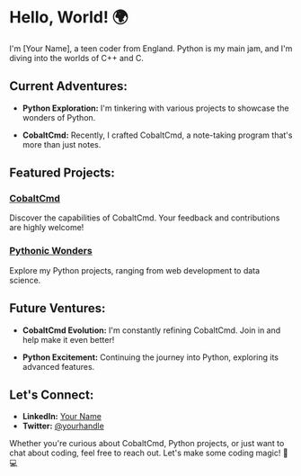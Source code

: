 # Hello, World! 🌍

I'm [Your Name], a teen coder from England. Python is my main jam, and I'm diving into the worlds of C++ and C.

## Current Adventures:

- **Python Exploration:** I'm tinkering with various projects to showcase the wonders of Python.

- **CobaltCmd:** Recently, I crafted CobaltCmd, a note-taking program that's more than just notes.

## Featured Projects:

### [CobaltCmd](link-to-repo)
Discover the capabilities of CobaltCmd. Your feedback and contributions are highly welcome!

### [Pythonic Wonders](link-to-repo)
Explore my Python projects, ranging from web development to data science.

## Future Ventures:

- **CobaltCmd Evolution:** I'm constantly refining CobaltCmd. Join in and help make it even better!

- **Python Excitement:** Continuing the journey into Python, exploring its advanced features.

## Let's Connect:

- **LinkedIn:** [Your Name](link-to-linkedin)
- **Twitter:** [@yourhandle](link-to-twitter)

Whether you're curious about CobaltCmd, Python projects, or just want to chat about coding, feel free to reach out. Let's make some coding magic! 🚀💻

